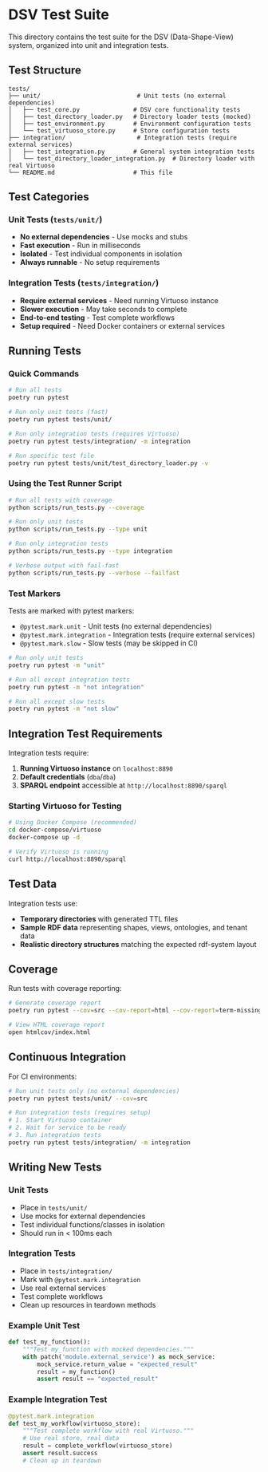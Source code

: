 # DSV Test Suite

This directory contains the test suite for the DSV (Data-Shape-View) system, organized into unit and integration tests.

## Test Structure

```
tests/
├── unit/                           # Unit tests (no external dependencies)
│   ├── test_core.py               # DSV core functionality tests
│   ├── test_directory_loader.py   # Directory loader tests (mocked)
│   ├── test_environment.py        # Environment configuration tests
│   └── test_virtuoso_store.py     # Store configuration tests
├── integration/                    # Integration tests (require external services)
│   ├── test_integration.py        # General system integration tests
│   └── test_directory_loader_integration.py  # Directory loader with real Virtuoso
└── README.md                      # This file
```

## Test Categories

### Unit Tests (`tests/unit/`)
- **No external dependencies** - Use mocks and stubs
- **Fast execution** - Run in milliseconds
- **Isolated** - Test individual components in isolation
- **Always runnable** - No setup requirements

### Integration Tests (`tests/integration/`)
- **Require external services** - Need running Virtuoso instance
- **Slower execution** - May take seconds to complete
- **End-to-end testing** - Test complete workflows
- **Setup required** - Need Docker containers or external services

## Running Tests

### Quick Commands

```bash
# Run all tests
poetry run pytest

# Run only unit tests (fast)
poetry run pytest tests/unit/

# Run only integration tests (requires Virtuoso)
poetry run pytest tests/integration/ -m integration

# Run specific test file
poetry run pytest tests/unit/test_directory_loader.py -v
```

### Using the Test Runner Script

```bash
# Run all tests with coverage
python scripts/run_tests.py --coverage

# Run only unit tests
python scripts/run_tests.py --type unit

# Run only integration tests
python scripts/run_tests.py --type integration

# Verbose output with fail-fast
python scripts/run_tests.py --verbose --failfast
```

### Test Markers

Tests are marked with pytest markers:

- `@pytest.mark.unit` - Unit tests (no external dependencies)
- `@pytest.mark.integration` - Integration tests (require external services)
- `@pytest.mark.slow` - Slow tests (may be skipped in CI)

```bash
# Run only unit tests
poetry run pytest -m "unit"

# Run all except integration tests
poetry run pytest -m "not integration"

# Run all except slow tests
poetry run pytest -m "not slow"
```

## Integration Test Requirements

Integration tests require:

1. **Running Virtuoso instance** on `localhost:8890`
2. **Default credentials** (`dba`/`dba`)
3. **SPARQL endpoint** accessible at `http://localhost:8890/sparql`

### Starting Virtuoso for Testing

```bash
# Using Docker Compose (recommended)
cd docker-compose/virtuoso
docker-compose up -d

# Verify Virtuoso is running
curl http://localhost:8890/sparql
```

## Test Data

Integration tests use:
- **Temporary directories** with generated TTL files
- **Sample RDF data** representing shapes, views, ontologies, and tenant data
- **Realistic directory structures** matching the expected rdf-system layout

## Coverage

Run tests with coverage reporting:

```bash
# Generate coverage report
poetry run pytest --cov=src --cov-report=html --cov-report=term-missing

# View HTML coverage report
open htmlcov/index.html
```

## Continuous Integration

For CI environments:

```bash
# Run unit tests only (no external dependencies)
poetry run pytest tests/unit/ --cov=src

# Run integration tests (requires setup)
# 1. Start Virtuoso container
# 2. Wait for service to be ready
# 3. Run integration tests
poetry run pytest tests/integration/ -m integration
```

## Writing New Tests

### Unit Tests
- Place in `tests/unit/`
- Use mocks for external dependencies
- Test individual functions/classes in isolation
- Should run in < 100ms each

### Integration Tests  
- Place in `tests/integration/`
- Mark with `@pytest.mark.integration`
- Use real external services
- Test complete workflows
- Clean up resources in teardown methods

### Example Unit Test
```python
def test_my_function():
    """Test my_function with mocked dependencies."""
    with patch('module.external_service') as mock_service:
        mock_service.return_value = "expected_result"
        result = my_function()
        assert result == "expected_result"
```

### Example Integration Test
```python
@pytest.mark.integration
def test_my_workflow(virtuoso_store):
    """Test complete workflow with real Virtuoso."""
    # Use real store, real data
    result = complete_workflow(virtuoso_store)
    assert result.success
    # Clean up in teardown
```
